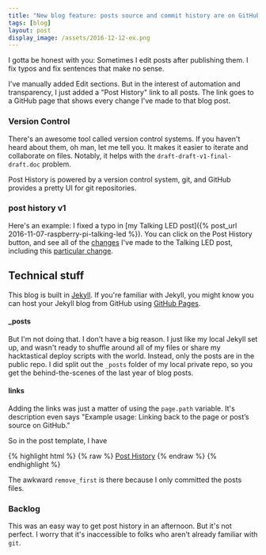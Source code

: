 ```yaml
---
title: "New blog feature: posts source and commit history are on GitHub"
tags: [blog]
layout: post
display_image: /assets/2016-12-12-ex.png
---
```


I gotta be honest with you: Sometimes I edit posts after publishing
them. I fix typos and fix sentences that make no sense.

I've manually added Edit sections. But in the interest of automation
and transparency, I just added a "Post History" link to all posts. The
link goes to a GitHub page that shows every change I've made to that
blog post.

### Version Control

There's an awesome tool called version control systems. If you haven't
heard about them, oh man, let me tell you. It makes it easier to
iterate and collaborate on files. Notably, it helps with the
`draft-draft-v1-final-draft.doc` problem.

Post History is powered by a version control system, git, and GitHub
provides a pretty UI for git repositories.

### post history v1

Here's an example: I fixed a typo in [my Talking LED post]({% post_url 2016-11-07-raspberry-pi-talking-led %}). You can click on the Post
History button, and see all of the
[changes](https://github.com/jessstringham/blog/commits/1c2ee2f1b15b6cc9a15945be2994d8f377f0ad4c/2016-11-07-raspberry-pi-talking-led.md)
I've made to the Talking LED post, including this
[particular change](https://github.com/jessstringham/blog/commit/1c2ee2f1b15b6cc9a15945be2994d8f377f0ad4c#diff-121fad72f4aaf7cae523bd07c8d888cd).

## Technical stuff

This blog is built in [Jekyll](http://jekyllrb.com).  If you're
familiar with Jekyll, you might know you can host your Jekyll blog
from GitHub using
[GitHub Pages](https://help.github.com/articles/using-jekyll-as-a-static-site-generator-with-github-pages/).

#### _posts

But I'm not doing that. I don't have a big reason. I just like my
local Jekyll set up, and wasn't ready to shuffle around all of my
files or share my hacktastical deploy scripts with the world. Instead,
only the posts are in the public repo. I did split out the `_posts`
folder of my local private repo, so you get the behind-the-scenes of
the last year of blog posts.

#### links

Adding the links was just a matter of using the `page.path`
variable. It's description even says "Example usage: Linking back to
the page or post’s source on GitHub."

So in the post template, I have

{% highlight html %}
{% raw %}
    <a href="https://github.com/jessstringham/blog/commits/master/{{page.path | remove_first: '_posts/'}}">Post History</a>
{% endraw %}
{% endhighlight %}

The awkward `remove_first` is there because I only committed the posts
files.


### Backlog

This was an easy way to get post history in an afternoon. But it's not
perfect. I worry that it's inaccessible to folks who aren't already
familiar with `git`.
